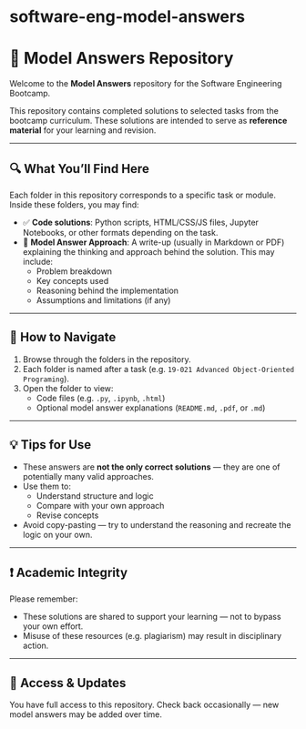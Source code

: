 # software-eng-model-answers
# 📂 Model Answers Repository

Welcome to the **Model Answers** repository for the Software Engineering Bootcamp.

This repository contains completed solutions to selected tasks from the bootcamp curriculum. These solutions are intended to serve as **reference material** for your learning and revision.

---

## 🔍 What You’ll Find Here

Each folder in this repository corresponds to a specific task or module. Inside these folders, you may find:

- ✅ **Code solutions**: Python scripts, HTML/CSS/JS files, Jupyter Notebooks, or other formats depending on the task.
- 📝 **Model Answer Approach**: A write-up (usually in Markdown or PDF) explaining the thinking and approach behind the solution. This may include:
  - Problem breakdown
  - Key concepts used
  - Reasoning behind the implementation
  - Assumptions and limitations (if any)

---

## 📁 How to Navigate

1. Browse through the folders in the repository.
2. Each folder is named after a task (e.g. `19-021 Advanced Object-Oriented Programing`).
3. Open the folder to view:
   - Code files (e.g. `.py`, `.ipynb`, `.html`)
   - Optional model answer explanations (`README.md`, `.pdf`, or `.md`)

---

## 💡 Tips for Use

- These answers are **not the only correct solutions** — they are one of potentially many valid approaches.
- Use them to:
  - Understand structure and logic
  - Compare with your own approach
  - Revise concepts
- Avoid copy-pasting — try to understand the reasoning and recreate the logic on your own.

---

## ❗ Academic Integrity

Please remember:
- These solutions are shared to support your learning — not to bypass your own effort.
- Misuse of these resources (e.g. plagiarism) may result in disciplinary action.

---

## 🔗 Access & Updates

You have full access to this repository. Check back occasionally — new model answers may be added over time.

